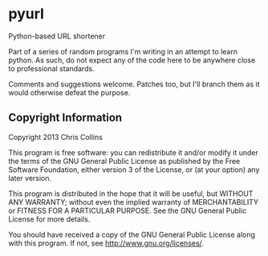 pyurl
=====

Python-based URL shortener

Part of a series of random programs I'm writing in an attempt to learn python. As such,
do not expect any of the code here to be anywhere close to professional standards.

Comments and suggestions welcome. Patches too, but I'll branch them as it would otherwise defeat the purpose.

Copyright Information
---------------------
Copyright 2013 Chris Collins

This program is free software: you can redistribute it and/or modify it under the terms of the GNU General Public License as published by the Free Software Foundation, either version 3 of the License, or (at your option) any later version.

This program is distributed in the hope that it will be useful, but WITHOUT ANY WARRANTY; without even the implied warranty of MERCHANTABILITY or FITNESS FOR A PARTICULAR PURPOSE. See the GNU General Public License for more details.

You should have received a copy of the GNU General Public License along with this program. If not, see http://www.gnu.org/licenses/.
